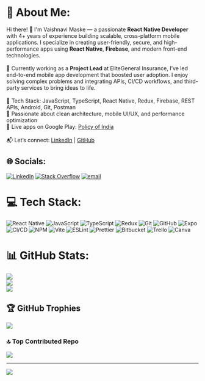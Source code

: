 # 💫 About Me:
Hi there! 👋 I'm Vaishnavi Maske — a passionate **React Native Developer** with 4+ years of experience building scalable, cross-platform mobile applications. I specialize in creating user-friendly, secure, and high-performance apps using **React Native**, **Firebase**, and modern front-end technologies.<br><br>💼 Currently working as a **Project Lead** at EliteGeneral Insurance, I’ve led end-to-end mobile app development that boosted user adoption. I enjoy solving complex problems and integrating APIs, CI/CD workflows, and third-party services to bring ideas to life.<br><br>🔧 Tech Stack: JavaScript, TypeScript, React Native, Redux, Firebase, REST APIs, Android, Git, Postman  <br>🚀 Passionate about clean architecture, mobile UI/UX, and performance optimization  <br>📱 Live apps on Google Play: [Policy of India](https://play.google.com/store/apps/details?id=com.poi) <br><br>📬 Let’s connect: [LinkedIn](https://in.linkedin.com/in/vaishnavi-maske-565855139) | [GitHub](https://github.com/vaish8529)<br>


## 🌐 Socials:
[![LinkedIn](https://img.shields.io/badge/LinkedIn-%230077B5.svg?logo=linkedin&logoColor=white)](https://linkedin.com/in/vaishnavi-maske-565855139) [![Stack Overflow](https://img.shields.io/badge/-Stackoverflow-FE7A16?logo=stack-overflow&logoColor=white)](https://stackoverflow.com/users/19153194) [![email](https://img.shields.io/badge/Email-D14836?logo=gmail&logoColor=white)](mailto:vaishnavi.g.maske@gmail.com) 

# 💻 Tech Stack:
![React Native](https://img.shields.io/badge/react_native-%2320232a.svg?style=for-the-badge&logo=react&logoColor=%2361DAFB) ![JavaScript](https://img.shields.io/badge/JavaScript-F7DF1E?style=for-the-badge&logo=javascript&logoColor=black) ![TypeScript](https://img.shields.io/badge/typescript-%23007ACC.svg?style=for-the-badge&logo=typescript&logoColor=white) ![Redux](https://img.shields.io/badge/redux-%23593d88.svg?style=for-the-badge&logo=redux&logoColor=white) ![Git](https://img.shields.io/badge/git-%23F05033.svg?style=for-the-badge&logo=git&logoColor=white) ![GitHub](https://img.shields.io/badge/github-%23121011.svg?style=for-the-badge&logo=github&logoColor=white) ![Expo](https://img.shields.io/badge/expo-1C1E24?style=for-the-badge&logo=expo&logoColor=#D04A37) ![CI/CD](https://img.shields.io/badge/CI%2FCD-0A0A0A?style=for-the-badge&logo=githubactions&logoColor=white) ![NPM](https://img.shields.io/badge/NPM-%23CB3837.svg?style=for-the-badge&logo=npm&logoColor=white) ![Vite](https://img.shields.io/badge/vite-%23646CFF.svg?style=for-the-badge&logo=vite&logoColor=white)  ![ESLint](https://img.shields.io/badge/ESLint-4B3263?style=for-the-badge&logo=eslint&logoColor=white) ![Prettier](https://img.shields.io/badge/Prettier-1A2C34?style=for-the-badge&logo=prettier&logoColor=F7BA3E) ![Bitbucket](https://img.shields.io/badge/Bitbucket-0052CC?style=for-the-badge&logo=bitbucket&logoColor=white) ![Trello](https://img.shields.io/badge/Trello-%23026AA7.svg?style=for-the-badge&logo=Trello&logoColor=white) ![Canva](https://img.shields.io/badge/Canva-%2300C4CC.svg?style=for-the-badge&logo=Canva&logoColor=white)

# 📊 GitHub Stats:
![](https://github-readme-stats.vercel.app/api?username=vaish8529&theme=dark&hide_border=false&include_all_commits=false&count_private=false)<br/>
![](https://nirzak-streak-stats.vercel.app/?user=vaish8529&theme=dark&hide_border=false)<br/>
![](https://github-readme-stats.vercel.app/api/top-langs/?username=vaish8529&theme=dark&hide_border=false&include_all_commits=false&count_private=false&layout=compact)

## 🏆 GitHub Trophies
![](https://github-profile-trophy.vercel.app/?username=vaish8529&theme=radical&no-frame=false&no-bg=true&margin-w=4)

### 🔝 Top Contributed Repo
![](https://github-contributor-stats.vercel.app/api?username=vaish8529&limit=5&theme=dark&combine_all_yearly_contributions=true)

---
[![](https://visitcount.itsvg.in/api?id=vaish8529&icon=0&color=0)](https://visitcount.itsvg.in)

<!-- Proudly created with GPRM ( https://gprm.itsvg.in ) -->

